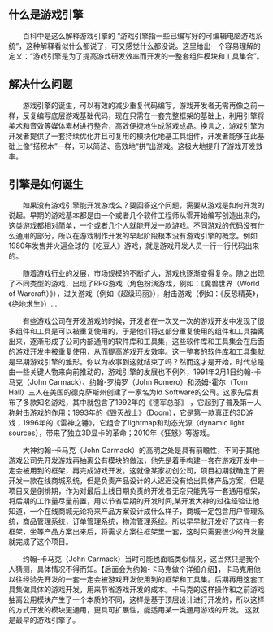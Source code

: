 ## 什么是游戏引擎

&emsp;&emsp;百科中是这么解释游戏引擎的 “游戏引擎指一些已编写好的可编辑电脑游戏系统”，这种解释看似什么都说了，可又感觉什么都没说。这里给出一个容易理解的定义：“游戏引擎是为了提高游戏研发效率而开发的一整套组件模块和工具集合”。

## 解决什么问题

&emsp;&emsp;游戏引擎的诞生，可以有效的减少重复代码编写，游戏开发者无需再像之前一样，反复编写底层游戏基础代码，现在只需在一套完整框架的基础上，利用引擎将美术和音效等媒体素材进行整合，高效便捷地生成游戏成品。换言之，游戏引擎为开发者提供了一套持续优化并且可复用的模块化地基工具组件，开发者能够在此基础上像“搭积木”一样，可以简洁、高效地“拼”出游戏。这极大地提升了游戏开发效率。

## 引擎是如何诞生

&emsp;&emsp;如果没有游戏引擎能开发游戏么？要回答这个问题，需要从游戏是如何开发的说起。早期的游戏基本都是由一个或者几个软件工程师从零开始编写创造出来的，这类游戏都相对简单，一个或者几个人就能开发一款游戏。不同游戏的代码没有什么通用的部分，所以在游戏制作开发的早起阶段根本没有游戏引擎的概念。例如1980年发售并火遍全球的《吃豆人》游戏，就是游戏开发人员一行一行代码出来的。

&emsp;&emsp;随着游戏行业的发展，市场规模的不断扩大，游戏也逐渐变得复杂。随之出现了不同类型的游戏，出现了RPG游戏（角色扮演游戏，例如：《魔兽世界（World of Warcraft）》），过关游戏（例如《超级玛丽》），射击游戏（例如：《反恐精英》，《绝地求生》）...

&emsp;&emsp;有些游戏公司在开发游戏的时候，开发者在一次又一次的游戏开发中发现了很多组件和工具是可以被重复使用的，于是他们将这部分重复使用的组件和工具抽离出来，逐渐形成了公司内部通用的软件库和工具集，这些软件库和工具集会在后面的游戏开发中被重复使用，从而提高游戏开发效率。这一整套的软件库和工具集就是早期游戏引擎的雏形。你以为故事到这就结束了吗？然而这才是开始，时代总是由一些关键人物来向前推动的，游戏引擎的发展也不例外，1991年2月1日约翰-卡马克（John Carmack）、约翰-罗梅罗（John Romero）和汤姆-霍尔（Tom Hall）三人在美国的德克萨斯州创建了一家名为Id Software的公司。这家先后发布了多款知名游戏，其中就包含了1992年的《德军总部》 ，它起到了普及第一人称射击游戏的作用；1993年的《毁灭战士》（Doom），它是第一款真正的3D游戏；1996年的《雷神之锤》，它组合了lightmap和动态光源（dynamic light sources），带来了独立3D显卡的革命；2010年《狂怒》等游戏。

&emsp;&emsp;大神约翰-卡马克（John Carmack）的高明之处是具有前瞻性，不同于其他游戏公司先开发游戏再抽离公有模块的做法，他先是着手构建一套在游戏开发中一定会被用到的框架，再完成游戏开发。这就像某家初创公司，项目初期就确定了要开发一款在线商城系统，但是负责产品设计的人迟迟没有给出具体产品方案，但是项目又是倒排期，作为对最后上线日期负责的开发者无奈只能先写一套通用框架，将后期的工作量尽量前置，用以节省后期的开发时间,某开发大神的过往经验让他知道，一个在线商城无论将来产品方案设计成什么样子，商城一定包含用户管理系统，商品管理系统，订单管理系统，物流管理系统。所以早早就开发好了这样一套框架，坐等产品方案出来后，将需求方案往框架里一套，这时只需要很少的开发量就完成了这个项目。

&emsp;&emsp;约翰-卡马克（John Carmack）当时可能也面临类似情况，这当然只是我个人猜测，具体情况不得而知。【后面会为约翰-卡马克做个详细介绍】，卡马克用他以往经验先开发的一套一定会被游戏开发使用到的框架和工具集。后期再用这套工具集做具体的游戏开发，用来节省游戏开发的成本。卡马克的这样操作和之前游戏抽离公用模块产生了一个本质的不同，这样是基于顶层设计进行开发的，所以这样的方式开发的模块更通用，更具可扩展性，能适用某一类通用游戏的开发。 这就是最早的游戏引擎了。
